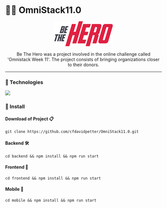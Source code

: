 # 👨‍🎓 OmniStack11.0

<p align="center">
  <img src="https://raw.githubusercontent.com/cfdavidpetter/OmniStack11.0/master/mobile/src/assets/logo%402x.png">
</p>
<p align="center">
Be The Hero was a project involved in the online challenge called 'Omnistack Week 11'. The project consists of bringing organizations closer to their donors.
</p>

------------

### 📌 Technologies

<img src="https://cdn.filestackcontent.com/9UlIPoSATP6iLvQJgHiF">

### 📌 Install

#### Download of Project 📋
    git clone https://github.com/cfdavidpetter/OmniStack11.0.git
#### Backend 🛠
    cd backend && npm install && npm run start
#### Frontend 💎
    cd frontend && npm install && npm run start
#### Mobile 📱
    cd mobile && npm install && npm run start

